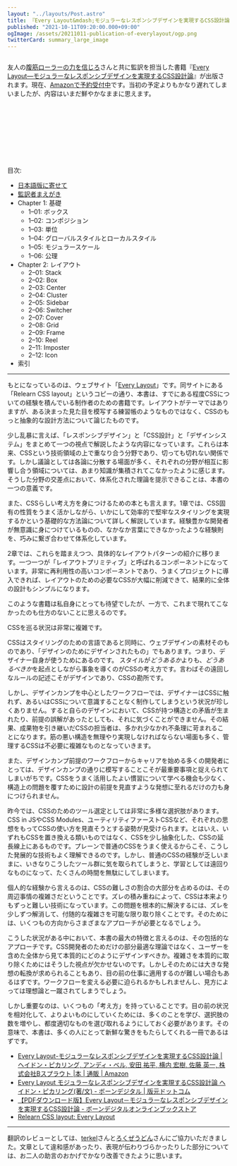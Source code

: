 ```yaml
---
layout: "../layouts/Post.astro"
title: 『Every Layout&mdash;モジュラーなレスポンシブデザインを実現するCSS設計論』、素直さという選択 &#35;everylayout_ja
published: "2021-10-11T09:20:00.000+09:00"
ogImage: /assets/20211011-publication-of-everylayout/ogp.png
twitterCard: summary_large_image
---
```


<figure>
<img src="/assets/20211011-publication-of-everylayout/cover.png" alt="" class="w-80 dark:border" />
</figure>

友人の[腹筋ローラーの力を信じろ](https://twitter.com/8845musign)さんと共に監訳を担当した書籍『[Every Layout&mdash;モジュラーなレスポンシブデザインを実現するCSS設計論](https://www.hanmoto.com/bd/isbn/9784862465177)』が出版されます。現在、[Amazonで予約受付中](https://www.amazon.co.jp/dp/486246517X)です。当初の予定よりもかなり遅れてしまいましたが、内容はいまだ鮮やかなままに思えます。

<figure>
<img src="/assets/20211011-publication-of-everylayout/sample_01.png" alt="" class="border dark:border-0" />
</figure>

<figure>
<img src="/assets/20211011-publication-of-everylayout/sample_02.png" alt="" class="border dark:border-0" />
</figure>

<figure>
<img src="/assets/20211011-publication-of-everylayout/sample_03.png" alt="" class="border dark:border-0" />
</figure>

<figure>
<img src="/assets/20211011-publication-of-everylayout/sample_04.png" alt="" class="border dark:border-0" />
</figure>

<figure>
<img src="/assets/20211011-publication-of-everylayout/sample_05.png" alt="" class="border dark:border-0" />
</figure>

<figure>
<img src="/assets/20211011-publication-of-everylayout/sample_06.png" alt="" class="border dark:border-0" />
</figure>

<figure>
<img src="/assets/20211011-publication-of-everylayout/sample_07.png" alt="" class="border dark:border-0" />
</figure>

<figure>
<img src="/assets/20211011-publication-of-everylayout/sample_08.png" alt="" class="border dark:border-0" />
</figure>

<figure>
<img src="/assets/20211011-publication-of-everylayout/sample_09.png" alt="" class="border dark:border-0" />
</figure>

<figure>
<img src="/assets/20211011-publication-of-everylayout/sample_10.png" alt="" class="border dark:border-0" />
</figure>

目次:

- [日本語版に寄せて](https://book.borndigital.jp/support/EveryLayout/EveryLayout_contents.pdf)
- [監訳者まえがき](https://book.borndigital.jp/support/EveryLayout/EveryLayout_contents.pdf)
- Chapter 1: 基礎
	- 1–01: ボックス
	- 1–02: コンポジション
	- 1–03: 単位
	- 1–04: グローバルスタイルとローカルスタイル
	- 1–05: モジュラースケール
	- 1–06: 公理
- Chapter 2: レイアウト
	- 2–01: Stack
	- 2–02: Box
	- 2–03: Center
	- 2–04: Cluster
	- 2–05: Sidebar
	- 2–06: Switcher
	- 2–07: Cover
	- 2–08: Grid
	- 2–09: Frame
	- 2–10: Reel
	- 2–11: Imposter
	- 2–12: Icon
- 索引

---

もとになっているのは、ウェブサイト「[Every Layout](https://every-layout.dev/)」です。同サイトにある「Relearn CSS layout」というコピーの通り、本書は、すでにある程度CSSについての経験を積んでいる制作者のための書籍です。レイアウトがテーマではありますが、ある決まった見た目を模写する練習帳のようなものではなく、CSSのもっと抽象的な設計方法について論じたものです。

少し乱暴に言えば、「レスポンシブデザイン」と「CSS設計」と「デザインシステム」をまとめて一つの視点で解説したような内容になっています。これらは本来、CSSという技術領域の上で重なり合う分野であり、切っても切れない関係です。しかし議論としては各論に分散する場面が多く、それぞれの分野が相互に影響し合う領域については、あまり知識が集積されてこなかったように感じます。そうした分野の交差点において、体系化された理論を提示できることは、本書の一つの意義です。

また、CSSらしい考え方を身につけるための本とも言えます。1章では、CSS固有の性質をうまく活かしながら、いかにして効率的で堅牢なスタイリングを実現するかという基礎的な方法論について詳しく解説しています。経験豊かな開発者が無意識に身につけているものの、なかなか言葉にできなかったような経験則を、巧みに繋ぎ合わせて体系化しています。

2章では、これらを踏まえつつ、具体的なレイアウトパターンの紹介に移ります。一つ一つが「レイアウトプリミティブ」と呼ばれるコンポーネントになっています。非常に再利用性の高いコンポーネントであり、うまくプロジェクトに導入できれば、レイアウトのための必要なCSSが大幅に削減できて、結果的に全体の設計もシンプルになります。

このような書籍は私自身にとっても待望でしたが、一方で、これまで現れてこなかったのも仕方のないことに思えるのです。

CSSを巡る状況は非常に複雑です。

CSSはスタイリングのための言語であると同時に、ウェブデザインの素材そのものであり、「デザインのためにデザインされたもの」でもあります。つまり、デザイナー自身が使うためにあるのです。 スタイルが*どうあるか*よりも、*どうあるべきか*を起点としながら事象を導くのがCSSの考え方です。言わばその遠回しなルールの記述こそがデザインであり、CSSの勘所です。

しかし、デザインカンプを中心としたワークフローでは、デザイナーはCSSに触れず、あるいはCSSについて意識することなく制作してしまうという状況が珍しくありません。すると自らのデザインにおいて、CSSが持つ構造との矛盾が生まれたり、前提の誤解があったとしても、それに気づくことができません。その結果、成果物を引き継いだCSSの担当者は、多かれ少なかれ不条理に苛まれることになります。筋の悪い構造を無理やり実現しなければならない場面も多く、管理するCSSは不必要に複雑なものとなっていきます。

また、デザインカンプ前提のワークフローからキャリアを始める多くの開発者にとっては、デザインカンプの通りに模写することこそが最重要事項と捉えられてしまいがちです。CSSをうまく活用したよい慣習について学べる機会も少なく、構造上の問題を覆すために設計の前提を見直すような発想に至れるだけの力も身につけられません。

昨今では、CSSのためのツール選定としては非常に多様な選択肢があります。CSS in JSやCSS Modules、ユーティリティファーストCSSなど、それぞれの思想をもってCSSの使い方を見直そうとする姿勢が見受けられます。とはいえ、いずれもCSSを置き換える類いものではなく、CSSを少し抽象化した、CSSの延長線上にあるものです。プレーンで普通のCSSをうまく使えるからこそ、こうした発展的な技術もよく理解できるのです。しかし、普通のCSSの経験が乏しいままに、いきなりこうしたツール群に気を取られてしまうと、学習としては遠回りなものになって、たくさんの時間を無駄にしてしまいます。

個人的な経験から言えるのは、CSSの難しさの割合の大部分を占めるのは、その周辺事情の複雑さだということです。ズレの積み重ねによって、CSSは本来よりもずっと難しい技術になっています。この問題を根本的に解決するには、ズレを少しずつ解消して、付随的な複雑さを可能な限り取り除くことです。そのためには、いくつもの方向からさまざまなアプローチが必要となるでしょう。

こうした状況がある中において、本書の最大の特徴と言えるのは、その包括的なアプローチです。CSS開発者のためだけの部分最適な理論ではなく、ユーザーを含めた全体から見て本質的にどのようにデザインすべきか。複雑さを本質的に取り除くためにはそうした視点が欠かせないのです。しかしそのためには大きな発想の転換が求められることもあり、目の前の仕事に適用するのが難しい場合もあるはずです。ワークフローを変える必要に迫られるかもしれませんし、見方によっては理想論と一蹴されてしまうでしょう。

しかし重要なのは、いくつもの「考え方」を持っていることです。目の前の状況を相対化して、よりよいものにしていくためには、多くのことを学び、選択肢の数を増やし、都度適切なものを選び取れるようにしておく必要があります。その意味で、本書は、多くの人にとって新鮮な驚きをもたらしてくれる一冊であるはずです。

- [Every Layout-モジュラーなレスポンシブデザインを実現するCSS設計論 | ヘイドン・ピカリング, アンディ・ベル, 安田 祐平, 横内 宏樹, 佐藤 英一, 株式会社Bスプラウト |本 | 通販 | Amazon](https://www.amazon.co.jp/dp/486246517X)
- [Every Layout モジュラーなレスポンシブデザインを実現するCSS設計論 ヘイドン・ピカリング(著/文) - ボーンデジタル | 版元ドットコム](https://www.hanmoto.com/bd/isbn/9784862465177)
- [【PDFダウンロード版】Every Layout－モジュラーなレスポンシブデザインを実現するCSS設計論 - ボーンデジタルオンラインブックストア](https://wgn-obs.shop-pro.jp/?pid=164656047)
- [Relearn CSS layout: Every Layout](https://every-layout.dev/)

---

翻訳のレビューとしては、[terkel](https://twitter.com/terkel)さんと[ろくぜうどん](https://twitter.com/rokuzeudon)さんにご協力いただきました。文章として違和感があったり、表現が伝わりづらかったりした部分については、お二人の助言のおかげでかなり改善できたように思います。

